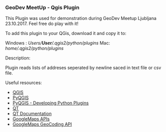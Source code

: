 ### GeoDev MeetUp - Qgis Plugin

This Plugin was used for demonstration during GeoDev Meetup Ljubljana 23.10.2017. Feel free do play with it!

To add this plugin to your QGis, download it and copy it to:

Windows : _Users/__User__/.qgis2/python/plugins_
Mac: _home/.qgis2/python/plugins_

Description:

Plugin reads lists of addreses seperated by newline saced in text file or csv file.

Useful resources:

* [QGIS](http://www.qgis.org/en/site/)
* [PyQGIS](https://docs.qgis.org/2.14/en/docs/pyqgis_developer_cookbook/)
* [PyQGIS - Developing Python Plugins](http://docs.qgis.org/testing/en/docs/pyqgis_developer_cookbook/plugins.html)
* [QT](https://www1.qt.io/download/)
* [QT Documentation](http://doc.qt.io/qt-4.8/index.html)
* [GoogleMaps APIs](https://developers.google.com/maps/) 
* [GoogleMaps GeoCoding API](https://developers.google.com/maps/documentation/geocoding/intro)


